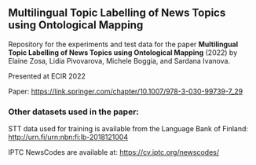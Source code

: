 ## Multilingual Topic Labelling of News Topics using Ontological Mapping
Repository for the experiments and test data for the paper **Multilingual Topic Labelling of News Topics using Ontological Mapping** (2022) by Elaine Zosa, Lidia Pivovarova, Michele Boggia, and Sardana Ivanova.  

Presented at ECIR 2022

Paper: https://link.springer.com/chapter/10.1007/978-3-030-99739-7_29

### Other datasets used in the paper:
STT data used for training is available from the Language Bank of Finland: http://urn.fi/urn:nbn:fi:lb-2018121004

IPTC NewsCodes are available at: https://cv.iptc.org/newscodes/


